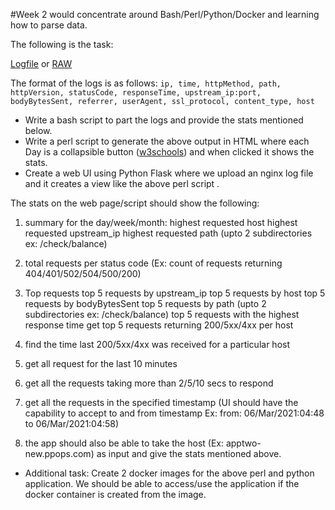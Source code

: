 #Week 2 would concentrate around Bash/Perl/Python/Docker and learning how to parse data.

The following is the task:

[Logfile](./access.log) or [RAW](https://raw.githubusercontent.com/aratik711/nginx-log-generator/main/access.log)

The format of the logs is as follows:
`ip, time, httpMethod, path, httpVersion, statusCode, responseTime, upstream_ip:port, bodyBytesSent, referrer, userAgent, ssl_protocol, content_type, host`

* Write a bash script to part the logs and provide the stats mentioned below.
* Write a perl script to generate the above output in HTML where each Day is a collapsible button ([w3schools](https://www.w3schools.com/bootstrap/bootstrap_collapse.asp)) and when clicked it shows the stats.
* Create a web UI using Python Flask where we upload an nginx log file and it creates a view like the above perl script .

The stats on the web page/script should show the following:

1. summary for the day/week/month:
    highest requested host
    highest requested upstream_ip
    highest requested path (upto 2 subdirectories ex: /check/balance)

2. total requests per status code (Ex: count of requests returning 404/401/502/504/500/200)

3. Top requests
    top 5 requests by upstream_ip
    top 5 requests by host
    top 5 requests by bodyBytesSent
    top 5 requests by path (upto 2 subdirectories ex: /check/balance)
    top 5 requests with the highest response time
    get top 5 requests returning 200/5xx/4xx per host

4. find the time last 200/5xx/4xx was received for a particular host

5. get all request for the last 10 minutes

6. get all the requests taking more than 2/5/10 secs to respond

7. get all the requests in the specified timestamp (UI should have the capability to accept to and from timestamp Ex: from: 06/Mar/2021:04:48 to 06/Mar/2021:04:58)

8. the app should also be able to take the host (Ex: apptwo-new.ppops.com) as input and give the stats mentioned above.

* Additional task:
Create 2 docker images for the above perl and python application. We should be able to access/use the application if the docker container is created from the image.
